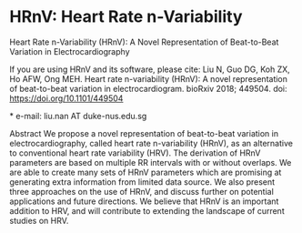 # HRnV: Heart Rate n-Variability
Heart Rate n-Variability (HRnV): A Novel Representation of Beat-to-Beat Variation in Electrocardiography

If you are using HRnV and its software, please cite:
Liu N, Guo DG, Koh ZX, Ho AFW, Ong MEH. Heart rate n-variability (HRnV): A novel representation of beat-to-beat variation in electrocardiogram. bioRxiv 2018; 449504. doi: https://doi.org/10.1101/449504

\* e-mail: liu.nan AT duke-nus.edu.sg

Abstract
We propose a novel representation of beat-to-beat variation in electrocardiography, called heart rate n-variability (HRnV), as an alternative to conventional heart rate variability (HRV). The derivation of HRnV parameters are based on multiple RR intervals with or without overlaps. We are able to create many sets of HRnV parameters which are promising at generating extra information from limited data source. We also present three approaches on the use of HRnV, and discuss further on potential applications and future directions. We believe that HRnV is an important addition to HRV, and will contribute to extending the landscape of current studies on HRV.
